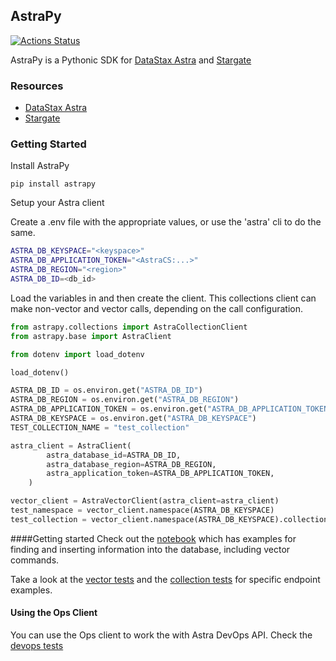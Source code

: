 ## AstraPy

[![Actions Status](https://github.com/datastax/astrapy/workflows/Tests/badge.svg)](https://github.com/datastax/astrapy/actions)

AstraPy is a Pythonic SDK for [DataStax Astra](https://astra.datastax.com) and [Stargate](https://stargate.io/)

### Resources

- [DataStax Astra](https://astra.datastax.com)
- [Stargate](https://stargate.io/)

### Getting Started

Install AstraPy

```shell
pip install astrapy
```

Setup your Astra client

Create a .env file with the appropriate values, or use the 'astra' cli to do the same.

```bash
ASTRA_DB_KEYSPACE="<keyspace>"
ASTRA_DB_APPLICATION_TOKEN="<AstraCS:...>"
ASTRA_DB_REGION="<region>"
ASTRA_DB_ID=<db_id>
```

Load the variables in and then create the client. This collections client can make non-vector and vector calls, depending on the call configuration.

```python
from astrapy.collections import AstraCollectionClient
from astrapy.base import AstraClient

from dotenv import load_dotenv

load_dotenv()

ASTRA_DB_ID = os.environ.get("ASTRA_DB_ID")
ASTRA_DB_REGION = os.environ.get("ASTRA_DB_REGION")
ASTRA_DB_APPLICATION_TOKEN = os.environ.get("ASTRA_DB_APPLICATION_TOKEN")
ASTRA_DB_KEYSPACE = os.environ.get("ASTRA_DB_KEYSPACE")
TEST_COLLECTION_NAME = "test_collection"

astra_client = AstraClient(
        astra_database_id=ASTRA_DB_ID,
        astra_database_region=ASTRA_DB_REGION,
        astra_application_token=ASTRA_DB_APPLICATION_TOKEN,
    )

vector_client = AstraVectorClient(astra_client=astra_client)
test_namespace = vector_client.namespace(ASTRA_DB_KEYSPACE)
test_collection = vector_client.namespace(ASTRA_DB_KEYSPACE).collection(TEST_COLLECTION_NAME)
```

####Getting started
Check out the [notebook](https://colab.research.google.com/github/synedra/astra_vector_examples/blob/main/notebook/vector.ipynb#scrollTo=f04a1806) which has examples for finding and inserting information into the database, including vector commands.

Take a look at the [vector tests](https://github.com/datastax/astrapy/blob/master/tests/astrapy/test_collections.py) and the [collection tests](https://github.com/datastax/astrapy/blob/master/tests/astrapy/test_collections.py) for specific endpoint examples.

#### Using the Ops Client

You can use the Ops client to work the with Astra DevOps API. Check the [devops tests](https://github.com/datastax/astrapy/blob/master/tests/astrapy/test_devops.py)
